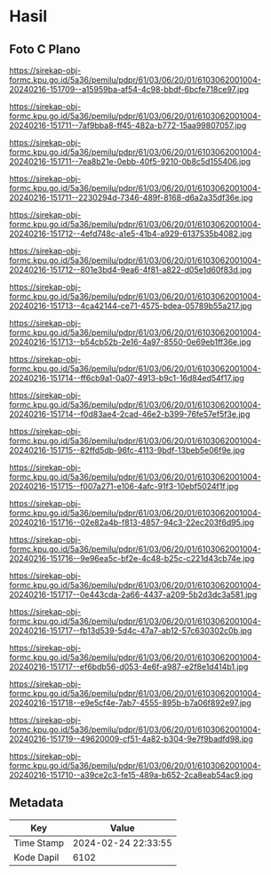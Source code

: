 # Hasil

## Foto C Plano

https://sirekap-obj-formc.kpu.go.id/5a36/pemilu/pdpr/61/03/06/20/01/6103062001004-20240216-151709--a15959ba-af54-4c98-bbdf-6bcfe718ce97.jpg

https://sirekap-obj-formc.kpu.go.id/5a36/pemilu/pdpr/61/03/06/20/01/6103062001004-20240216-151711--7af9bba8-ff45-482a-b772-15aa99807057.jpg

https://sirekap-obj-formc.kpu.go.id/5a36/pemilu/pdpr/61/03/06/20/01/6103062001004-20240216-151711--7ea8b21e-0ebb-40f5-9210-0b8c5d155406.jpg

https://sirekap-obj-formc.kpu.go.id/5a36/pemilu/pdpr/61/03/06/20/01/6103062001004-20240216-151711--2230294d-7346-489f-8168-d6a2a35df36e.jpg

https://sirekap-obj-formc.kpu.go.id/5a36/pemilu/pdpr/61/03/06/20/01/6103062001004-20240216-151712--4efd748c-a1e5-41b4-a929-6137535b4082.jpg

https://sirekap-obj-formc.kpu.go.id/5a36/pemilu/pdpr/61/03/06/20/01/6103062001004-20240216-151712--801e3bd4-9ea6-4f81-a822-d05e1d60f83d.jpg

https://sirekap-obj-formc.kpu.go.id/5a36/pemilu/pdpr/61/03/06/20/01/6103062001004-20240216-151713--4ca42144-ce71-4575-bdea-05789b55a217.jpg

https://sirekap-obj-formc.kpu.go.id/5a36/pemilu/pdpr/61/03/06/20/01/6103062001004-20240216-151713--b54cb52b-2e16-4a97-8550-0e69eb1ff36e.jpg

https://sirekap-obj-formc.kpu.go.id/5a36/pemilu/pdpr/61/03/06/20/01/6103062001004-20240216-151714--ff6cb9a1-0a07-4913-b9c1-16d84ed54f17.jpg

https://sirekap-obj-formc.kpu.go.id/5a36/pemilu/pdpr/61/03/06/20/01/6103062001004-20240216-151714--f0d83ae4-2cad-46e2-b399-76fe57ef5f3e.jpg

https://sirekap-obj-formc.kpu.go.id/5a36/pemilu/pdpr/61/03/06/20/01/6103062001004-20240216-151715--82ffd5db-96fc-4113-9bdf-13beb5e06f9e.jpg

https://sirekap-obj-formc.kpu.go.id/5a36/pemilu/pdpr/61/03/06/20/01/6103062001004-20240216-151715--f007a271-e106-4afc-91f3-10ebf5024f1f.jpg

https://sirekap-obj-formc.kpu.go.id/5a36/pemilu/pdpr/61/03/06/20/01/6103062001004-20240216-151716--02e82a4b-f813-4857-94c3-22ec203f6d95.jpg

https://sirekap-obj-formc.kpu.go.id/5a36/pemilu/pdpr/61/03/06/20/01/6103062001004-20240216-151716--9e96ea5c-bf2e-4c48-b25c-c221d43cb74e.jpg

https://sirekap-obj-formc.kpu.go.id/5a36/pemilu/pdpr/61/03/06/20/01/6103062001004-20240216-151717--0e443cda-2a66-4437-a209-5b2d3dc3a581.jpg

https://sirekap-obj-formc.kpu.go.id/5a36/pemilu/pdpr/61/03/06/20/01/6103062001004-20240216-151717--fb13d539-5d4c-47a7-ab12-57c630302c0b.jpg

https://sirekap-obj-formc.kpu.go.id/5a36/pemilu/pdpr/61/03/06/20/01/6103062001004-20240216-151717--ef6bdb56-d053-4e6f-a987-e2f8e1d414b1.jpg

https://sirekap-obj-formc.kpu.go.id/5a36/pemilu/pdpr/61/03/06/20/01/6103062001004-20240216-151718--e9e5cf4e-7ab7-4555-895b-b7a06f892e97.jpg

https://sirekap-obj-formc.kpu.go.id/5a36/pemilu/pdpr/61/03/06/20/01/6103062001004-20240216-151719--49620009-cf51-4a82-b304-9e7f9badfd98.jpg

https://sirekap-obj-formc.kpu.go.id/5a36/pemilu/pdpr/61/03/06/20/01/6103062001004-20240216-151710--a39ce2c3-fe15-489a-b652-2ca8eab54ac9.jpg


## Metadata

| Key        | Value               |
| ---------- | ------------------- |
| Time Stamp | 2024-02-24 22:33:55 |
| Kode Dapil | 6102                |



